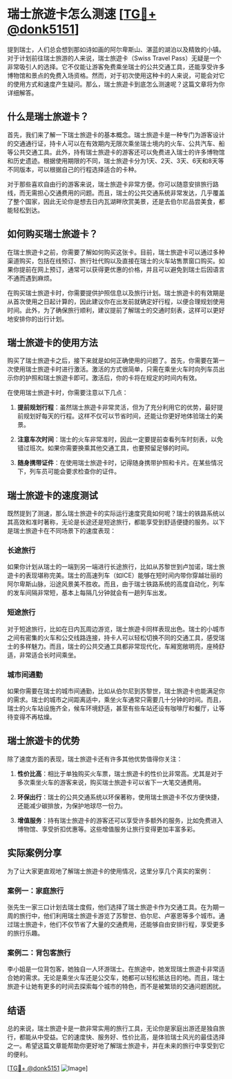 # 瑞士旅遊卡怎么测速 [[TG💪+ @donk5151](https://t.me/s/donk5151)]

提到瑞士，人们总会想到那如诗如画的阿尔卑斯山、湛蓝的湖泊以及精致的小镇。对于计划前往瑞士旅游的人来说，瑞士旅遊卡（Swiss Travel Pass）无疑是一个非常吸引人的选择。它不仅能让游客免费乘坐瑞士的公共交通工具，还能享受许多博物馆和景点的免费入场资格。然而，对于初次使用这种卡的人来说，可能会对它的使用方式和速度产生疑问。那么，瑞士旅遊卡到底怎么测速呢？这篇文章将为你详细解答。

## 什么是瑞士旅遊卡？

首先，我们来了解一下瑞士旅遊卡的基本概念。瑞士旅遊卡是一种专门为游客设计的交通通行证，持卡人可以在有效期内无限次乘坐瑞士境内的火车、公共汽车、船等公共交通工具。此外，持有瑞士旅遊卡的游客还可以免费进入瑞士的许多博物馆和历史遗迹。根据使用期限的不同，瑞士旅遊卡分为1天、2天、3天、6天和8天等不同版本，可以根据自己的行程选择适合的卡种。

对于那些喜欢自由行的游客来说，瑞士旅遊卡非常方便。你可以随意安排旅行路线，而无需担心交通费用的问题。而且，瑞士的公共交通系统非常发达，几乎覆盖了整个国家，因此无论你是想去日内瓦湖畔欣赏美景，还是去伯尔尼品尝美食，都能轻松到达。

## 如何购买瑞士旅遊卡？

在瑞士旅遊卡之前，你需要了解如何购买这张卡。目前，瑞士旅遊卡可以通过多种渠道购买，包括在线预订、旅行社代购以及直接在瑞士的火车站售票窗口购买。如果你提前在网上预订，通常可以获得更优惠的价格，并且可以避免到瑞士后因语言不通而遇到麻烦。

在购买瑞士旅遊卡时，你需要提供护照信息以及旅行计划。瑞士旅遊卡的有效期是从首次使用之日起计算的，因此建议你在出发前就确定好行程，以便合理规划使用时间。此外，为了确保旅行顺利，建议提前了解瑞士的交通时刻表，这样可以更好地安排你的出行计划。

## 瑞士旅遊卡的使用方法

购买了瑞士旅遊卡之后，接下来就是如何正确使用的问题了。首先，你需要在第一次使用瑞士旅遊卡时进行激活。激活的方式很简单，只需在乘坐火车时向列车员出示你的护照和瑞士旅遊卡即可。激活后，你的卡将在规定的时间内有效。

在使用瑞士旅遊卡时，你需要注意以下几点：

1. **提前规划行程**：虽然瑞士旅遊卡非常灵活，但为了充分利用它的优势，最好提前规划好每天的行程。这样不仅可以节省时间，还能让你更好地体验瑞士的美景。

2. **注意车次时间**：瑞士的火车非常准时，因此一定要提前查看列车时刻表，以免错过班次。如果你需要换乘其他交通工具，也要预留足够的时间。

3. **随身携带证件**：在使用瑞士旅遊卡时，记得随身携带护照和卡片。在某些情况下，列车员可能会要求检查你的证件。

## 瑞士旅遊卡的速度测试

既然提到了测速，那么瑞士旅遊卡的实际运行速度究竟如何呢？瑞士的铁路系统以其高效和准时著称，无论是长途还是短途旅行，都能享受到舒适便捷的服务。以下是瑞士旅遊卡在不同场景下的速度表现：

### 长途旅行

如果你计划从瑞士的一端到另一端进行长途旅行，比如从苏黎世到卢加诺，瑞士旅遊卡的表现堪称完美。瑞士的高速列车（如ICE）能够在短时间内带你穿越壮丽的阿尔卑斯山脉，沿途风景美不胜收。而且，由于瑞士铁路系统的高度自动化，列车的发车间隔非常短，基本上每隔几分钟就会有一趟列车出发。

### 短途旅行

对于短途旅行，比如在日内瓦周边游览，瑞士旅遊卡同样表现出色。瑞士的小城市之间有密集的火车和公交线路连接，持卡人可以轻松切换不同的交通工具，感受瑞士的多样魅力。而且，瑞士的公共交通工具都非常现代化，车厢宽敞明亮，座椅舒适，非常适合长时间乘坐。

### 城市间通勤

如果你需要在瑞士的城市间通勤，比如从伯尔尼到苏黎世，瑞士旅遊卡也能满足你的需求。瑞士的城市之间距离适中，乘坐火车通常只需要几十分钟的时间。而且，瑞士的火车站设施齐全，候车环境舒适，甚至有些车站还设有咖啡厅和餐厅，让等待变得不再枯燥。

## 瑞士旅遊卡的优势

除了速度方面的表现，瑞士旅遊卡还有许多其他优势值得你关注：

1. **性价比高**：相比于单独购买火车票，瑞士旅遊卡的性价比非常高。尤其是对于多次乘坐火车的游客来说，购买瑞士旅遊卡可以省下一大笔交通费用。

2. **环保出行**：瑞士的公共交通系统以环保著称，使用瑞士旅遊卡不仅方便快捷，还能减少碳排放，为保护地球尽一份力。

3. **增值服务**：持有瑞士旅遊卡的游客还可以享受许多额外的服务，比如免费进入博物馆、享受折扣优惠等。这些增值服务让旅行变得更加丰富多彩。

## 实际案例分享

为了让大家更直观地了解瑞士旅遊卡的使用情况，这里分享几个真实的案例：

### 案例一：家庭旅行

张先生一家三口计划去瑞士度假，他们选择了瑞士旅遊卡作为交通工具。在为期一周的旅行中，他们利用瑞士旅遊卡游览了苏黎世、伯尔尼、卢塞恩等多个城市。通过瑞士旅遊卡，他们不仅节省了大量的交通费用，还能够自由安排行程，享受更多的旅行乐趣。

### 案例二：背包客旅行

李小姐是一位背包客，她独自一人环游瑞士。在旅途中，她发现瑞士旅遊卡非常适合她的需求。无论是乘坐火车还是公交车，她都可以轻松抵达目的地。而且，瑞士旅遊卡让她有更多的时间去探索每个城市的特色，而不是被繁琐的交通问题困扰。

## 结语

总的来说，瑞士旅遊卡是一款非常实用的旅行工具，无论你是家庭出游还是独自旅行，都能从中受益。它的速度快、服务好、性价比高，是体验瑞士风光的最佳选择之一。希望这篇文章能帮助你更好地了解瑞士旅遊卡，并在未来的旅行中享受到它的便利。

[[TG💪+ @donk5151](https://t.me/s/donk5151) ![Image](https://i.postimg.cc/rwNCRYN7/Snipaste-2025-04-30-17-27-05.png)]